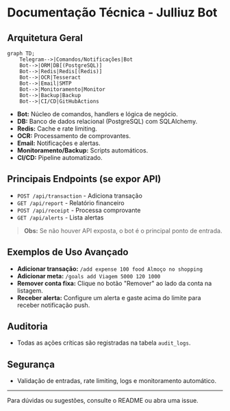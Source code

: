 # Documentação Técnica - Julliuz Bot

## Arquitetura Geral

```mermaid
graph TD;
    Telegram-->|Comandos/Notificações|Bot
    Bot-->|ORM|DB[(PostgreSQL)]
    Bot-->|Redis|Redis[(Redis)]
    Bot-->|OCR|Tesseract
    Bot-->|Email|SMTP
    Bot-->|Monitoramento|Monitor
    Bot-->|Backup|Backup
    Bot-->|CI/CD|GitHubActions
```

- **Bot:** Núcleo de comandos, handlers e lógica de negócio.
- **DB:** Banco de dados relacional (PostgreSQL) com SQLAlchemy.
- **Redis:** Cache e rate limiting.
- **OCR:** Processamento de comprovantes.
- **Email:** Notificações e alertas.
- **Monitoramento/Backup:** Scripts automáticos.
- **CI/CD:** Pipeline automatizado.

## Principais Endpoints (se expor API)

- `POST /api/transaction` - Adiciona transação
- `GET /api/report` - Relatório financeiro
- `POST /api/receipt` - Processa comprovante
- `GET /api/alerts` - Lista alertas

> **Obs:** Se não houver API exposta, o bot é o principal ponto de entrada.

## Exemplos de Uso Avançado

- **Adicionar transação:**
  `/add expense 100 food Almoço no shopping`
- **Adicionar meta:**
  `/goals add Viagem 5000 120 1000`
- **Remover conta fixa:**
  Clique no botão "Remover" ao lado da conta na listagem.
- **Receber alerta:**
  Configure um alerta e gaste acima do limite para receber notificação push.

## Auditoria
- Todas as ações críticas são registradas na tabela `audit_logs`.

## Segurança
- Validação de entradas, rate limiting, logs e monitoramento automático.

---

Para dúvidas ou sugestões, consulte o README ou abra uma issue. 